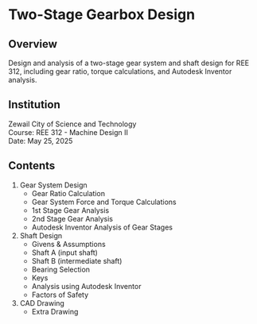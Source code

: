 # Two-Stage Gearbox Design

## Overview
Design and analysis of a two-stage gear system and shaft design for REE 312, including gear ratio, torque calculations, and Autodesk Inventor analysis.

## Institution
Zewail City of Science and Technology  
Course: REE 312 - Machine Design II    
Date: May 25, 2025

## Contents
1. Gear System Design
   - Gear Ratio Calculation
   - Gear System Force and Torque Calculations
   - 1st Stage Gear Analysis
   - 2nd Stage Gear Analysis
   - Autodesk Inventor Analysis of Gear Stages
2. Shaft Design
   - Givens & Assumptions
   - Shaft A (input shaft)
   - Shaft B (intermediate shaft)
   - Bearing Selection
   - Keys
   - Analysis using Autodesk Inventor
   - Factors of Safety
3. CAD Drawing
   - Extra Drawing
